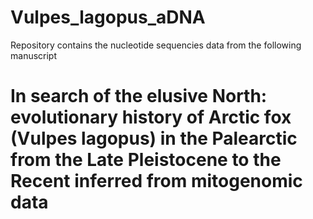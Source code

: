 # Vulpes_lagopus_aDNA
 Repository contains the nucleotide sequencies data from the following manuscript
# In search of the elusive North: evolutionary history of Arctic fox (Vulpes lagopus) in the Palearctic from the Late Pleistocene to the Recent inferred from mitogenomic data
